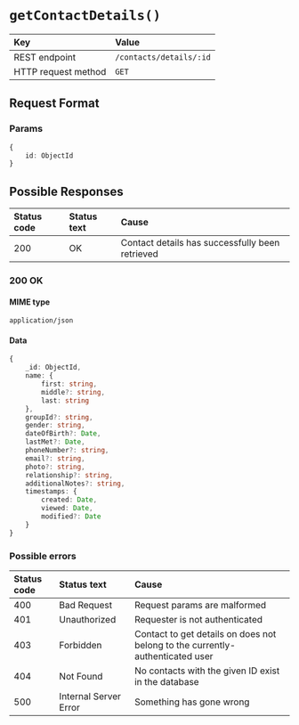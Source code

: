 # `getContactDetails()`

| Key                 | Value                   |
| :------------------ | :---------------------- |
| REST endpoint       | `/contacts/details/:id` |
| HTTP request method | `GET`                   |

## Request Format

### Params

```typescript
{
    id: ObjectId
}
```

## Possible Responses

| Status code | Status text | Cause                                           |
| :---------- | :---------- | :---------------------------------------------- |
| 200         | OK          | Contact details has successfully been retrieved |

### 200 OK

#### MIME type

`application/json`

#### Data

```typescript
{
    _id: ObjectId,
    name: {
        first: string,
        middle?: string,
        last: string
    },
    groupId?: string,
    gender: string,
    dateOfBirth?: Date,
    lastMet?: Date,
    phoneNumber?: string,
    email?: string,
    photo?: string,
    relationship?: string,
    additionalNotes?: string,
    timestamps: {
        created: Date,
        viewed: Date,
        modified?: Date
    }
}
```

### Possible errors

| Status code | Status text           | Cause                                                                         |
| :---------- | :-------------------- | :---------------------------------------------------------------------------- |
| 400         | Bad Request           | Request params are malformed                                                  |
| 401         | Unauthorized          | Requester is not authenticated                                                |
| 403         | Forbidden             | Contact to get details on does not belong to the currently-authenticated user |
| 404         | Not Found             | No contacts with the given ID exist in the database                           |
| 500         | Internal Server Error | Something has gone wrong                            |

